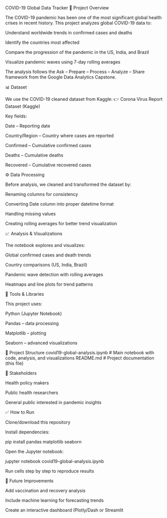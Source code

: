 COVID-19 Global Data Tracker
📌 Project Overview

The COVID-19 pandemic has been one of the most significant global health crises in recent history.
This project analyzes global COVID-19 data to:

Understand worldwide trends in confirmed cases and deaths

Identify the countries most affected

Compare the progression of the pandemic in the US, India, and Brazil

Visualize pandemic waves using 7-day rolling averages

The analysis follows the Ask – Prepare – Process – Analyze – Share framework from the Google Data Analytics Capstone.

📊 Dataset

We use the COVID-19 cleaned dataset from Kaggle:
👉 Corona Virus Report Dataset (Kaggle)

Key fields:

Date – Reporting date

Country/Region – Country where cases are reported

Confirmed – Cumulative confirmed cases

Deaths – Cumulative deaths

Recovered – Cumulative recovered cases

⚙️ Data Processing

Before analysis, we cleaned and transformed the dataset by:

Renaming columns for consistency

Converting Date column into proper datetime format

Handling missing values

Creating rolling averages for better trend visualization

📈 Analysis & Visualizations

The notebook explores and visualizes:

Global confirmed cases and death trends

Country comparisons (US, India, Brazil)

Pandemic wave detection with rolling averages

Heatmaps and line plots for trend patterns

🚀 Tools & Libraries

This project uses:

Python (Jupyter Notebook)

Pandas – data processing

Matplotlib – plotting

Seaborn – advanced visualizations

📂 Project Structure
covid19-global-analysis.ipynb   # Main notebook with code, analysis, and visualizations
README.md                       # Project documentation (this file)

📢 Stakeholders

Health policy makers

Public health researchers

General public interested in pandemic insights

✅ How to Run

Clone/download this repository

Install dependencies:

pip install pandas matplotlib seaborn


Open the Jupyter notebook:

jupyter notebook covid19-global-analysis.ipynb


Run cells step by step to reproduce results

📌 Future Improvements

Add vaccination and recovery analysis

Include machine learning for forecasting trends

Create an interactive dashboard (Plotly/Dash or Streamlit
